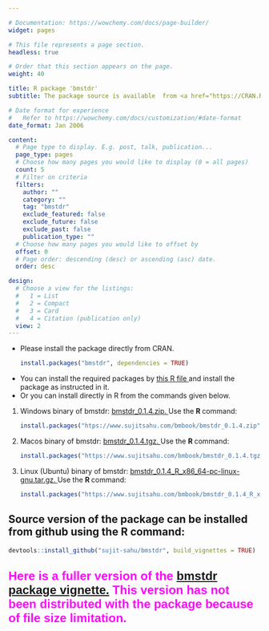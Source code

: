 ```yaml
---

# Documentation: https://wowchemy.com/docs/page-builder/
widget: pages

# This file represents a page section.
headless: true

# Order that this section appears on the page.
weight: 40

title: R package 'bmstdr'
subtitle: The package source is available  from <a href="https://CRAN.R-project.org/package=bmstdr"> CRAN  </a> and <a href="https://github.com/sujit-sahu/bmstdr/"> github.  </a>

# Date format for experience
#   Refer to https://wowchemy.com/docs/customization/#date-format
date_format: Jan 2006

content:
  # Page type to display. E.g. post, talk, publication...
  page_type: pages
  # Choose how many pages you would like to display (0 = all pages)
  count: 5
  # Filter on criteria
  filters:
    author: ""
    category: ""
    tag: "bmstdr"
    exclude_featured: false
    exclude_future: false
    exclude_past: false
    publication_type: ""
  # Choose how many pages you would like to offset by
  offset: 0
  # Page order: descending (desc) or ascending (asc) date.
  order: desc

design:
  # Choose a view for the listings:
  #   1 = List
  #   2 = Compact
  #   3 = Card
  #   4 = Citation (publication only)
  view: 2
---
```



<ul>
<li> Please install the package directly from CRAN.

```r
install.packages("bmstdr", dependencies = TRUE)
```


<li> You can install the required packages by  <a href="/bmbook/install-bmstdr.R"> this R file </a> and install the package as instructed in it.
<li> Or you can install directly  in R from the commands given  below.
</ul>


<ol>
<li> Windows binary of bmstdr:   <a href="/bmbook/bmstdr_0.1.4.zip">  bmstdr_0.1.4.zip. </a> Use the <b> R </b> command:


```r
install.packages("htps://www.sujitsahu.com/bmbook/bmstdr_0.1.4.zip", repos=NULL)
```

<li> Macos binary of bmstdr:  <a href="https://www.sujitsahu.com/bmbook/bmstdr_0.1.4.tgz">  bmstdr_0.1.4.tgz. </a> Use the <b> R </b>  command:



```r
install.packages("https://www.sujitsahu.com/bmbook/bmstdr_0.1.4.tgz", repos=NULL)
```

<li> Linux (Ubuntu) binary of bmstdr:
<a href="bmstdr_0.1.1_R_x86_64-pc-linux-gnu.tar.gz"> bmstdr_0.1.4_R_x86_64-pc-linux-gnu.tar.gz.  </a>Use the <b> R </b>  command:



```r
install.packages("https://www.sujitsahu.com/bmbook/bmstdr_0.1.4_R_x86_64-pc-linux-gnu.tar.gz", repos=NULL)
```

</ol>

<h2>
 Source version of the package can be installed from github using the <b> R </b> command:
</h2>


```r
devtools::install_github("sujit-sahu/bmstdr", build_vignettes = TRUE)
```


<h2>
<font color="#FF00FF" face="arial" size="5"> Here is a fuller version of the   <a href="/bmbook/bmstdr-full_vignette.html"> bmstdr package vignette.</a> This version has not been distributed with the package because of file size limitation. </font>
</h2>

